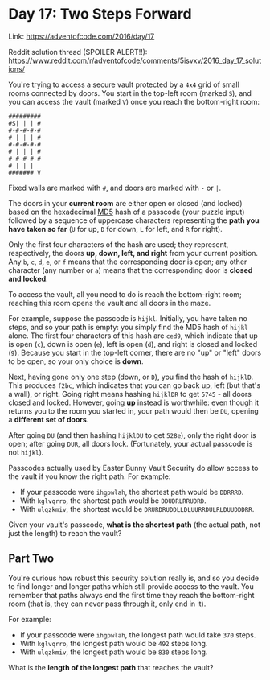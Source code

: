 # Day 17: Two Steps Forward
Link: https://adventofcode.com/2016/day/17

Reddit solution thread (SPOILER ALERT!!):
https://www.reddit.com/r/adventofcode/comments/5isvxv/2016_day_17_solutions/

You're trying to access a secure vault protected by a `4x4` grid of small rooms
connected by doors. You start in the top-left room (marked `S`), and you can
access the vault (marked `V`) once you reach the bottom-right room:

```
#########
#S| | | #
#-#-#-#-#
# | | | #
#-#-#-#-#
# | | | #
#-#-#-#-#
# | | |  
####### V
```

Fixed walls are marked with `#`, and doors are marked with `-` or `|`.

The doors in your **current room** are either open or closed (and locked) based
on the hexadecimal [MD5](https://en.wikipedia.org/wiki/MD5) hash of a passcode
(your puzzle input) followed by a sequence of uppercase characters representing
the **path you have taken so far** (`U` for up, `D` for down, `L` for left, and
`R` for right).

Only the first four characters of the hash are used; they represent,
respectively, the doors **up, down, left, and right** from your current
position. Any `b`, `c`, `d`, `e`, or `f` means that the corresponding door is
open; any other character (any number or `a`) means that the corresponding door
is **closed and locked**.

To access the vault, all you need to do is reach the bottom-right room;
reaching this room opens the vault and all doors in the maze.

For example, suppose the passcode is `hijkl`. Initially, you have taken no
steps, and so your path is empty: you simply find the MD5 hash of `hijkl`
alone. The first four characters of this hash are `ced9`, which indicate that
up is open (`c`), down is open (`e`), left is open (`d`), and right is closed
and locked (`9`). Because you start in the top-left corner, there are no "up"
or "left" doors to be open, so your only choice is **down**.

Next, having gone only one step (down, or `D`), you find the hash of `hijklD`.
This produces `f2bc`, which indicates that you can go back up, left (but that's
a wall), or right. Going right means hashing `hijklDR` to get `5745` - all
doors closed and locked. However, going **up** instead is worthwhile: even
though it returns you to the room you started in, your path would then be `DU`,
opening a **different set of doors**.

After going `DU` (and then hashing `hijklDU` to get `528e`), only the right
door is open; after going `DUR`, all doors lock. (Fortunately, your actual
passcode is not `hijkl`).

Passcodes actually used by Easter Bunny Vault Security do allow access to the
vault if you know the right path. For example:

* If your passcode were `ihgpwlah`, the shortest path would be `DDRRRD`.
* With `kglvqrro`, the shortest path would be `DDUDRLRRUDRD`.
* With `ulqzkmiv`, the shortest would be `DRURDRUDDLLDLUURRDULRLDUUDDDRR`.

Given your vault's passcode, **what is the shortest path** (the actual path,
not just the length) to reach the vault?

## Part Two

You're curious how robust this security solution really is, and so you decide
to find longer and longer paths which still provide access to the vault. You
remember that paths always end the first time they reach the bottom-right room
(that is, they can never pass through it, only end in it).

For example:

* If your passcode were `ihgpwlah`, the longest path would take `370` steps.
* With `kglvqrro`, the longest path would be `492` steps long.
* With `ulqzkmiv`, the longest path would be `830` steps long.

What is the **length of the longest path** that reaches the vault?
